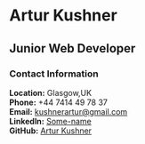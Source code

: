 # Artur Kushner
## Junior Web Developer

### Contact Information
**Location:**  Glasgow,UK  
**Phone:**  +44 7414 49 78 37  
**Email:** [kushnerartur@gmail.com](mailto:kushnerartur@gmail.com)  
**LinkedIn:** [Some-name](#)  
**GitHub:** [Artur Kushner](https://github.com/KyLLlHEP)  

